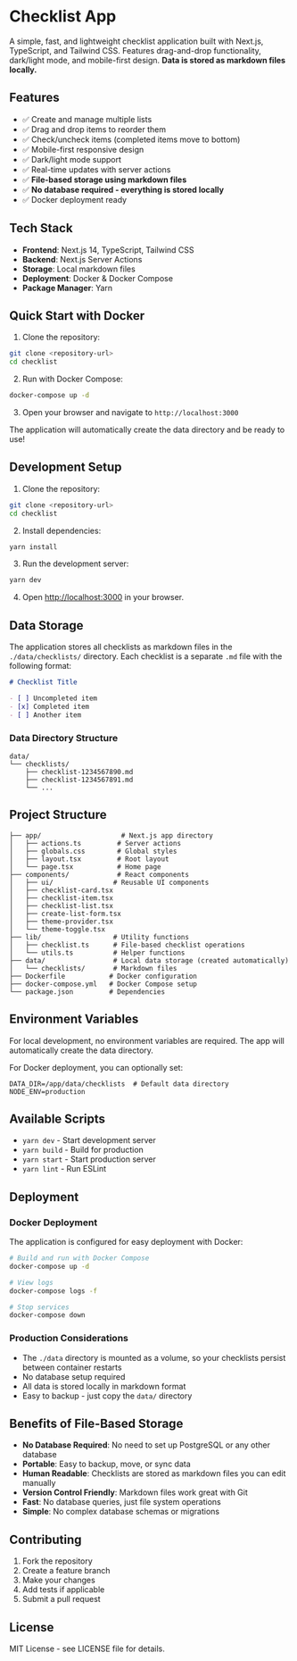 # Checklist App

A simple, fast, and lightweight checklist application built with Next.js, TypeScript, and Tailwind CSS. Features drag-and-drop functionality, dark/light mode, and mobile-first design. **Data is stored as markdown files locally.**

## Features

- ✅ Create and manage multiple lists
- ✅ Drag and drop items to reorder them
- ✅ Check/uncheck items (completed items move to bottom)
- ✅ Mobile-first responsive design
- ✅ Dark/light mode support
- ✅ Real-time updates with server actions
- ✅ **File-based storage using markdown files**
- ✅ **No database required - everything is stored locally**
- ✅ Docker deployment ready

## Tech Stack

- **Frontend**: Next.js 14, TypeScript, Tailwind CSS
- **Backend**: Next.js Server Actions
- **Storage**: Local markdown files
- **Deployment**: Docker & Docker Compose
- **Package Manager**: Yarn

## Quick Start with Docker

1. Clone the repository:
```bash
git clone <repository-url>
cd checklist
```

2. Run with Docker Compose:
```bash
docker-compose up -d
```

3. Open your browser and navigate to `http://localhost:3000`

The application will automatically create the data directory and be ready to use!

## Development Setup

1. Clone the repository:
```bash
git clone <repository-url>
cd checklist
```

2. Install dependencies:
```bash
yarn install
```

3. Run the development server:
```bash
yarn dev
```

4. Open [http://localhost:3000](http://localhost:3000) in your browser.

## Data Storage

The application stores all checklists as markdown files in the `./data/checklists/` directory. Each checklist is a separate `.md` file with the following format:

```markdown
# Checklist Title

- [ ] Uncompleted item
- [x] Completed item
- [ ] Another item
```

### Data Directory Structure

```
data/
└── checklists/
    ├── checklist-1234567890.md
    ├── checklist-1234567891.md
    └── ...
```

## Project Structure

```
├── app/                    # Next.js app directory
│   ├── actions.ts         # Server actions
│   ├── globals.css        # Global styles
│   ├── layout.tsx         # Root layout
│   └── page.tsx           # Home page
├── components/            # React components
│   ├── ui/               # Reusable UI components
│   ├── checklist-card.tsx
│   ├── checklist-item.tsx
│   ├── checklist-list.tsx
│   ├── create-list-form.tsx
│   ├── theme-provider.tsx
│   └── theme-toggle.tsx
├── lib/                  # Utility functions
│   ├── checklist.ts      # File-based checklist operations
│   └── utils.ts          # Helper functions
├── data/                 # Local data storage (created automatically)
│   └── checklists/       # Markdown files
├── Dockerfile           # Docker configuration
├── docker-compose.yml   # Docker Compose setup
└── package.json         # Dependencies
```

## Environment Variables

For local development, no environment variables are required. The app will automatically create the data directory.

For Docker deployment, you can optionally set:
```env
DATA_DIR=/app/data/checklists  # Default data directory
NODE_ENV=production
```

## Available Scripts

- `yarn dev` - Start development server
- `yarn build` - Build for production
- `yarn start` - Start production server
- `yarn lint` - Run ESLint

## Deployment

### Docker Deployment

The application is configured for easy deployment with Docker:

```bash
# Build and run with Docker Compose
docker-compose up -d

# View logs
docker-compose logs -f

# Stop services
docker-compose down
```

### Production Considerations

- The `./data` directory is mounted as a volume, so your checklists persist between container restarts
- No database setup required
- All data is stored locally in markdown format
- Easy to backup - just copy the `data/` directory

## Benefits of File-Based Storage

- **No Database Required**: No need to set up PostgreSQL or any other database
- **Portable**: Easy to backup, move, or sync data
- **Human Readable**: Checklists are stored as markdown files you can edit manually
- **Version Control Friendly**: Markdown files work great with Git
- **Fast**: No database queries, just file system operations
- **Simple**: No complex database schemas or migrations

## Contributing

1. Fork the repository
2. Create a feature branch
3. Make your changes
4. Add tests if applicable
5. Submit a pull request

## License

MIT License - see LICENSE file for details. 